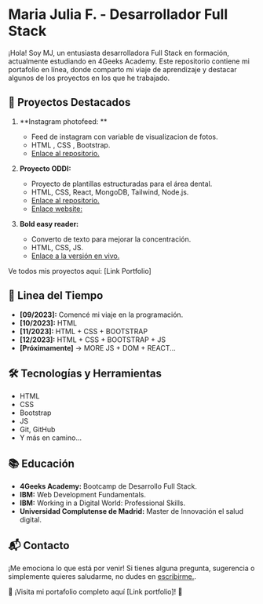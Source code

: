 # Maria Julia F. - Desarrollador Full Stack

¡Hola! Soy MJ, un entusiasta desarrolladora Full Stack en formación, actualmente estudiando en 4Geeks Academy. Este repositorio contiene mi portafolio en línea, donde comparto mi viaje de aprendizaje y destacar algunos de los proyectos en los que he trabajado.

## 🚀 Proyectos Destacados

1. **Instagram photofeed: **
   - Feed de instagram con variable de visualizacion de fotos.
   - HTML , CSS , Bootstrap.
   - [Enlace al repositorio.](https://github.com/Mjuliafb/Mjuliafb-InstagramPhotoFeedWithBootstrap)

2. **Proyecto ODDI:**
   - Proyecto de plantillas estructuradas para el área dental.
   - HTML, CSS, React, MongoDB, Tailwind, Node.js.
   - [Enlace al repositorio.](https://github.com/orgs/Dentmedia-oddi/repositories)
   - [Enlace website:](https://www.oddi.es/)
  
3. **Bold easy reader:**
   - Converto de texto para mejorar la concentración.
   - HTML, CSS, JS.
   - [Enlace a la versión en vivo.](https://bold-easy-reader-7m9kycfxz.vercel.app/)
  
Ve todos mis proyectos aquí: [Link Portfolio]

## 🌱 Linea del Tiempo

- **[09/2023]:** Comencé mi viaje en la programación.
- **[10/2023]:** HTML
- **[11/2023]:** HTML + CSS + BOOTSTRAP
- **[12/2023]:** HTML + CSS + BOOTSTRAP + JS
- **[Próximamente]** -> MORE JS + DOM + REACT...

## 🛠️ Tecnologías y Herramientas

- HTML
- CSS
- Bootstrap
- JS
- Git, GitHub
- Y más en camino...

## 📚 Educación

- **4Geeks Academy:** Bootcamp de Desarrollo Full Stack.
- **IBM:** Web Development Fundamentals.
- **IBM:** Working in a Digital World: Professional Skills.
- **Universidad Complutense de Madrid:** Master de Innovación el salud digital.

## 📬 Contacto

¡Me emociona lo que está por venir! Si tienes alguna pregunta, sugerencia o simplemente quieres saludarme, no dudes en [escribirme.](https://www.linkedin.com/in/mjuliafb/).

🦩 ¡Visita mi portafolio completo aquí [Link portfolio]! 🦩

